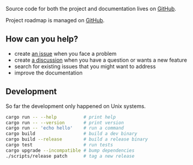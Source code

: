 Source code for both the project and documentation lives on [GitHub](https://github.com/aymericbeaumet/run).

Project roadmap is managed on [GitHub](https://github.com/users/aymericbeaumet/projects/1).

## How can you help?

- create [an issue](https://github.com/aymericbeaumet/run/issues) when you face a problem
- create [a discussion](https://github.com/aymericbeaumet/run/discussions) when you have a question or wants a new feature
- search for existing issues that you might want to address
- improve the documentation

## Development

So far the development only happened on Unix systems.

```bash
cargo run -- --help          # print help
cargo run -- --version       # print version
cargo run -- 'echo hello'    # run a command
cargo build                  # build a dev binary
cargo build --release        # build a release binary
cargo test                   # run tests
cargo upgrade --incompatible # bump dependencies
./scripts/release patch      # tag a new release
```
